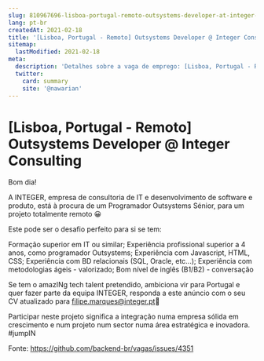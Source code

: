 ```yaml
---
slug: 810967696-lisboa-portugal-remoto-outsystems-developer-at-integer-consulting
lang: pt-br
createdAt: 2021-02-18
title: '[Lisboa, Portugal - Remoto] Outsystems Developer @ Integer Consulting - Vaga de Emprego'
sitemap:
  lastModified: 2021-02-18
meta:
  description: 'Detalhes sobre a vaga de emprego: [Lisboa, Portugal - Remoto] Outsystems Developer @ Integer Consulting'
  twitter:
    card: summary
    site: '@nawarian'
---
```


# [Lisboa, Portugal - Remoto] Outsystems Developer @ Integer Consulting

Bom dia!

A INTEGER, empresa de consultoria de IT e desenvolvimento de software e produto, está à procura de um Programador Outsystems Sénior, para um projeto totalmente remoto 😀

Este pode ser o desafio perfeito para si se tem:

Formação superior em IT ou similar;
Experiência profissional superior a 4 anos, como programador Outsystems;
Experiência com Javascript, HTML, CSS;
Experiência com BD relacionais (SQL, Oracle, etc...);
Experiência com metodologias ágeis - valorizado;
Bom nível de inglês (B1/B2) - conversação

Se tem o amazINg tech talent pretendido, ambiciona vir para Portugal e quer fazer parte da equipa INTEGER, responda a este anúncio com o seu CV atualizado para filipe.marques@integer.pt📨

Participar neste projeto significa a integração numa empresa sólida em crescimento e num projeto num sector numa área estratégica e inovadora. #jumpIN

Fonte: https://github.com/backend-br/vagas/issues/4351